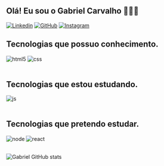## Olá! Eu sou o Gabriel Carvalho 👋🏾💫

[![Linkedin](https://img.shields.io/badge/LinkedIn-0077B5?style=for-the-badge&logo=linkedin&logoColor=white)](https://www.linkedin.com/in/gabriel-carvalho-798abb232/)
[![GitHub](https://img.shields.io/badge/GitHub-100000?style=for-the-badge&logo=github&logoColor=white)](https://github.com/GabrielCarvalho790)
[![Instagram](https://img.shields.io/badge/Instagram-E4405F?style=for-the-badge&logo=instagram&logoColor=white)](https://www.instagram.com/g_abrielcarvalho/)



## Tecnologias que possuo conhecimento.

<div style="display: inline_block">
  <img align="center" alt="html5" src="https://img.shields.io/badge/HTML5-E34F26?style=for-the-badge&logo=html5&logoColor=white" />
  <img align="center" alt="css" src="https://img.shields.io/badge/CSS3-1572B6?style=for-the-badge&logo=css3&logoColor=white" />
</div><br/>

## Tecnologias que estou estudando.

<div style="display: inline_block">
<img align="center" alt="js" src="https://img.shields.io/badge/JavaScript-F7DF1E?style=for-the-badge&logo=javascript&logoColor=black" />

 </div><br/>

## Tecnologias que pretendo estudar.
<div style="display: inline_block">
<img align="center" alt="node" src="https://img.shields.io/badge/Node.js-43853D?style=for-the-badge&logo=node.js&logoColor=white" />
<img align="center" alt="react" src="https://img.shields.io/badge/React_Native-20232A?style=for-the-badge&logo=react&logoColor=61DAFB" />
 </div><br/>
                                                                                                                                      
![Gabriel GitHub stats](https://github-readme-stats.vercel.app/api?username=GabrielCarvalho790&show_icons=true&theme=tokyonight)


